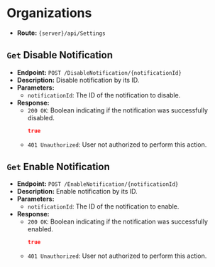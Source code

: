 # Organizations

- **Route:** `{server}/api/Settings`

## `Get` Disable Notification

- **Endpoint:** `POST /DisableNotification/{notificationId}`
- **Description:** Disable notification by its ID.
- **Parameters:**
  - `notificationId`: The ID of the notification to disable.
- **Response:**
  - `200 OK`: Boolean indicating if the notification was successfully disabled.
    ```json
    true
    ```
  - `401 Unauthorized`: User not authorized to perform this action.

## `Get` Enable Notification

- **Endpoint:** `POST /EnableNotification/{notificationId}`
- **Description:** Enable notification by its ID.
- **Parameters:**
  - `notificationId`: The ID of the notification to enable.
- **Response:**
  - `200 OK`: Boolean indicating if the notification was successfully enabled.
    ```json
    true
    ```
  - `401 Unauthorized`: User not authorized to perform this action.
